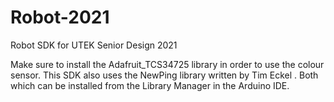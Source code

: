 # Robot-2021
Robot SDK for UTEK Senior Design 2021

Make sure to install the Adafruit_TCS34725 library in order to use the colour sensor. This SDK also uses the NewPing library written by Tim Eckel . Both which can be installed from the Library Manager in the Arduino IDE.
